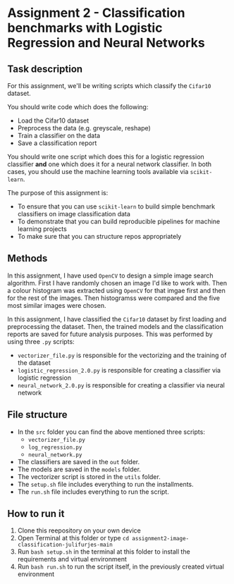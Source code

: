 # Assignment 2 - Classification benchmarks with Logistic Regression and Neural Networks

## Task description

For this assignment, we'll be writing scripts which classify the ```Cifar10``` dataset.

You should write code which does the following:

- Load the Cifar10 dataset
- Preprocess the data (e.g. greyscale, reshape)
- Train a classifier on the data
- Save a classification report

You should write one script which does this for a logistic regression classifier **and** one which does it for a neural network classifier. In both cases, you should use the machine learning tools available via ```scikit-learn```.

The purpose of this assignment is:

- To ensure that you can use ```scikit-learn``` to build simple benchmark classifiers on image classification data
- To demonstrate that you can build reproducible pipelines for machine learning projects
- To make sure that you can structure repos appropriately

## Methods

In this assignment, I have used ```OpenCV``` to design a simple image search algorithm. First I have randomly chosen an image I'd like to work with. Then a colour histogram was extracted using ```OpenCV``` for that imgae first and then for the rest of the images. Then histogramss were compared and the five most similar images were chosen.

In this assignment, I have classified the ```Cifar10``` dataset by first loading and preprocessing the dataset. Then, the trained models and the classification reports are saved for future analysis purposes. This was performed by using three ```.py``` scripts:
  - ```vectorizer_file.py``` is responsible for the vectorizing and the training of the dataset
  - ```logistic_regression_2.0.py``` is responsible for creating a classifier via logistic regression
  - ```neural_network_2.0.py``` is responsible for creating a classifier via neural network

## File structure

- In the ```src``` folder you can find the above mentioned three scripts:
  - ```vectorizer_file.py```
  - ```log_regression.py```
  - ```neural_network.py```
- The classifiers are saved in the ```out``` folder.
- The models are saved in the ```models``` folder.
- The vectorizer script is stored in the ```utils``` folder.
- The ```setup.sh``` file includes everything to run the installments.
- The ```run.sh``` file includes everything to run the script.

## How to run it

1. Clone this reepository on your own device
2. Open Terminal at this folder or type ```cd assignment2-image-classification-julifurjes-main```
3. Run ```bash setup.sh``` in the terminal at this folder to install the requirements and virtual environment
4. Run ```bash run.sh``` to run the script itself, in the previously created virtual environment

